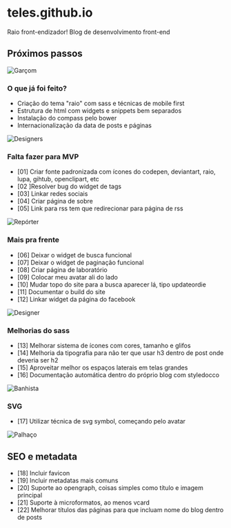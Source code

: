 # teles.github.io
Raio front-endizador! Blog de desenvolvimento front-end

## Próximos passos

[image01]:https://openclipart.org/download/77077/waiter.svg
[image02]:https://openclipart.org/download/81337/interaction-designers.svg
[image03]:https://openclipart.org/download/77065/interviewer.svg
[image04]:https://openclipart.org/download/75385/designer-run.svg
[image05]:https://openclipart.org/download/75451/runner.svg
[image06]:https://openclipart.org/download/77059/clown.svg

![Garçom][image01]
### O que já foi feito?
* Criação do tema "raio" com sass e técnicas de mobile first
* Estrutura de html com widgets e snippets bem separados
* Instalação do compass pelo bower
* Internacionalização da data de posts e páginas

![Designers][image02]
### Falta fazer para MVP
* [01] Criar fonte padronizada com ícones do codepen, deviantart, raio, lupa, gihtub, openclipart, etc
* [02 ]Resolver bug do widget de tags
* [03] Linkar redes sociais
* [04] Criar página de sobre
* [05] Link para rss tem que redirecionar para página de rss

![Repórter][image03]
### Mais pra frente
* [06] Deixar o widget de busca funcional
* [07] Deixar o widget de paginação funcional
* [08] Criar página de laboratório
* [09] Colocar meu avatar ali do lado
* [10] Mudar topo do site para a busca aparecer lá, tipo updateordie
* [11] Documentar o build do site
* [12] Linkar widget da página do facebook

![Designer][image04]
### Melhorias do sass
* [13] Melhorar sistema de ícones com cores, tamanho e glifos
* [14] Melhoria da tipografia para não ter que usar h3 dentro de post onde deveria ser h2
* [15] Aproveitar melhor os espaços laterais em telas grandes
* [16] Documentação automática dentro do próprio blog com styledocco

![Banhista][image05]
### SVG
* [17] Utilizar técnica de svg symbol, começando pelo avatar

![Palhaço][image06]
## SEO e metadata
* [18] Incluir favicon
* [19] Incluir metadatas mais comuns
* [20] Suporte ao opengraph, coisas simples como título e imagem principal
* [21] Suporte à microformatos, ao menos vcard
* [22] Melhorar títulos das páginas para que incluam nome do blog dentro de posts
